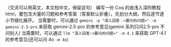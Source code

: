 （交流可以用英文，本文档中文，保留这句）
编写一份 Coq 的由浅入深的教程html，要包含大量的习题和参考答案（答案默认折叠）。先划分大纲，然后逐节逐小节细化展开。
当需要时，可以通过 `gemini -p "深入回答：<要问的问题>" -m gemini-2.5-pro` 来获取 gemini-2.5-pro 的参考意见(gemini 系列只问2.5-pro 不问别人)
当需要时，可以通过 `llm "深入回答:<要问的问题>" -m 4.1` 来获取 GPT-4.1 的参考意见(还可以问 4o `-m 4o`)
